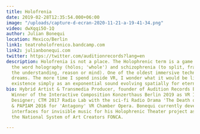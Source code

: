 ```yaml
---
title: Holofrenia
date: 2019-02-28T12:35:54.000+06:00
image: "/uploads/capture-d-ecran-2020-11-21-a-19-41-34.png"
video: dwXqqi5O-1Q
author: Julian Bonequi
location: Mexico/Berlin
link1: teatroholofrenico.bandcamp.com
link2: julianbonequi.com
twitter: https://twitter.com/auditionrecords?lang=en
description: Holofrenia is not a place. The Holophrenic term is a game derived from
  the word holography (hólos; 'whole') and schizophrenia (to split, fragment, or break
  the understanding, reason or mind). One of the oldest immersive technologies is
  dreams. The more time I spend inside VR, I wonder what it would be like to inhabit
  existence simply as an exponential sound evolving spatially for eternity...
bio: Hybrid Artist & Transmedia Producer, founder of Audition Records Berlin-Mexico.
  Winner of the Interactive Composition Konzerthaus Berlin 2019 as VR Interactive
  Designer; CTM 2017 Radio Lab with the sci-fi Radio Drama 'The Death of The Anthropocene'
  & PAPIAM 2016 for 'Antagony' VR Chamber Opera. Bonequi currently develops interactive
  interfaces for invisible music for his Holophrenic Theater project as Member of
  the National System of Art Creators FONCA.

---
```

